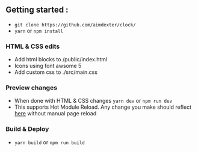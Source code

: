 ## Getting started :
- `git clone https://github.com/aimdexter/clock/`
- `yarn` or `npm install`

### HTML & CSS edits
- Add html blocks to /public/index.html
- Icons using font awsome 5
- Add custom css to ./src/main.css


### Preview changes
- When done with HTML & CSS changes `yarn dev` or `npm run dev`
- This supports Hot Module Reload. Any change you make should reflect [here](http://localhost:3000) without manual page reload

### Build & Deploy
- `yarn build` or `npm run build`
